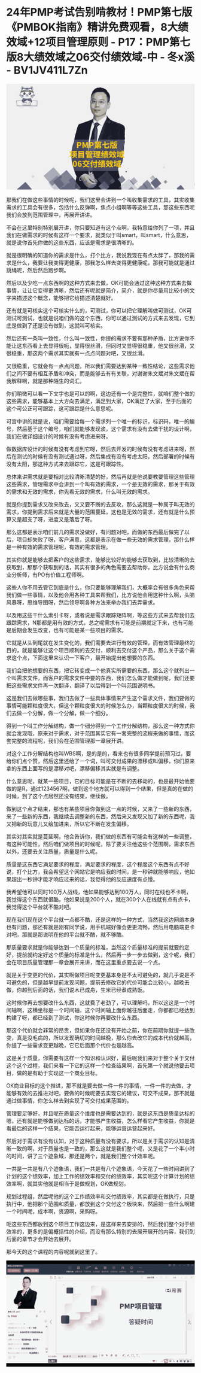 # 24年PMP考试告别啃教材！PMP第七版《PMBOK指南》精讲免费观看，8大绩效域+12项目管理原则 - P17：PMP第七版8大绩效域之06交付绩效域-中 - 冬x溪 - BV1JV411L7Zn

![](img/948e7060c92752c560e54087fb9daac9_0.png)

那我们在做这些事情的时候呢，我们这里会讲到一个叫收集需求的工具，其实收集需求的工具会有很多，包括什么反弹啊，焦点小组啊等等这些工具，那这些东西呢我们会放到范围管理中，再展开讲讲。

不会在这里特别特别展开讲，你只要知道有这个点啊，我特意给你列了一项，并且我们在做需求的时候有这样一个要求，就类似于叫smart，叫smart，什么意思，就是说你首先你做的这些东西，应该是需求是很清晰的。

就是很明确的知道你的需求是什么，打个比方，我说我现在有点太胖了，那我的需求是什么，我要让我变得更健康，那我怎么样去变得更健康呢，那我可能就是通过跳绳呢，然后然后跑步啊。

然后以及少吃一点东西啊的这种方式来去做，OK可能会通过这种这种方式来去做事情，让让它变得更清晰，然后还有呢就是简介，简介，就是你尽量用比较小的文字来描述这个概念，能够把它给描述清楚就好。

还有就是可核实这个可核实什么的，可测试，你可以把它理解叫做可测试，OK可测试可测试，也就是说咱们做的这个东西，你可以通过测试的方式来去发现，它到底是做到了还是没有做到，这就叫可核实。

然后还有一条叫一致性，什么叫一致性，你提的需求不要有那种矛盾，比方说你不能让这东西看上去显得很呃，显得很丝滑，但同时又显得很稳重，他又很丝滑，又很稳重，那这两个需求其实就有一点点问题对吧，又很丝滑。

又很稳重，它就会有一点点问题，所以我们需要达到某种一致性结论，这些需求他们之间不要有相互矛盾和冲突，而是能够去有有关联，对谢谢朱文斌对朱文斌在帮我解释啊，就是那种陌生的词汇。

你们稍微可以看一下文字也是可以的啊，这边还有一个是完整性，就咱们整个做的这些需求，能够基本上大方向去满足，满足到大家，OK满足了大家，至于后面的这个可公正可可跟踪，这可跟踪是什么意思呢。

可宫中讲的就是说，咱们需要给每一个需求列一个唯一的标识，标识码，唯一的编号，然后基于这个编号，咱们就能够发现诶，这个需求有没有去做干扰的设计啊，我们在做详细设计的时候有没有考虑进来呀。

做数据库设计的时候有没有考虑到它呀，然后去开发的时候有没有考虑进来呀，然后在测试的时候有没有测试通过呀，然后集成有没有考虑太阳，然后部署的时候有没有太阳，那这种方式来去跟踪它，这是可跟踪性。

总体来讲需求就是要相对比较清晰清楚的好，然后再就是他说要教要管理这些管理这些需求，管理需求中会讲到一个叫有效的需求，一个是无效的需求，那关于有效的需求和无效的需求，你先看无效的需求，什么叫无效的需求。

就是你提到需求又改来改去，又又要不断的去反攻，那么这就是一种属于叫无效的需求，你提到需求后来就是大量的范围蔓延，这也是无效的需求，还有就是什么预算又是超支了呀，进度又是落后了呀。

那么这都是表示咱们前几的需求没做好，有问题对吧，而做的东西最后做完了以后，项目却失败了呀，客户满意，这都是表示在做一些无效的需求管理，那什么样是一种有效的需求管理呢，有效的需求管理。

其实你就是能够去把客户的这些需求，能够比较好的能够去获取到，比较清晰的去获取到，那那个获取到的话，其实有很多的角色需要去帮助你，比方说会有什么商业分析师，有PO有价值工程师啊。

这些人你不用去管它到底是什么，你只要能够理解我们，大概率会有很多角色来帮我们做一些事情，以及他会用各种工具来帮我们，比方说他会用这种什么啊，头脑风暴呀，思维导图呀，然后领导啊各种方法来举办我们去弄需求。

以及用这些干什么索引卡呀，或者说是需求跟踪矩阵啊，等这些方式来去帮我们去跟踪需求，N那都是用有效的方式，总之呢需求有可能是前期就定下来，也有可能是后期会发生改变，也有可能是某一些项目的需求。

它就是从头到尾就在发生变化的，我们需要去进行有效的管理，而有效管理最终的目的，就是能够让这个项目顺利的去交付，顺利去交付这个产品，那么关于这个需求这个点，下面这里来认识一下客户，最开始提出他想要的东西。

我们会把他想要的东西，把它转变成一个他真实所需要的东西，那么这个就列出一个叫需求文件，而客户的需求文件中要的东西，我们怎么做才能做到呢，我们还要把这些需求文件再一次翻译，翻译了以后得到一个叫范围说明书。

这是我们去做哪些事，我们去做了一些具体事情来产生这个需求文件，我们要做的事情可能颗粒度很大，但这个颗粒度很大的时候怎么办，当颗粒度很大的时候，我们去做一个分解，做一个分解，做一个细分。

得到一个叫工作分解结构，做一个细分得到一个工作分解结构，那么这一种方式你就会发现哦，原来对于需求，对于范围其实它有一套完整的流程来做的事情，而这套完整的流程呢，我们会在范围管理那一章展开讲。

对这个工作分解结构也叫WBS啊，是的是的，看来也有很多同学提前预习过，要给你们点个赞，然后这里还给了一个词，叫可交付成果的漂移或叫偏移，你们原来拿的东西上面写的是漂移对吧，漂移偏移其实就是有调整。

什么意思呢，就某一些项目，它的目标可能是在不断的去移动的，也是最开始他要做的是R，通过1234567啊，做到这个地方就可以得到一个结果，但是真的在做的时候，到了这个点居然还没有结束，继续做。

做到这个点才结束，那也有某些项目你做到这一点的时候，又来了一些新的东西，来了一些新的东西，我继续去调整新的东西，然后来又发现又加了新的东西呢，我又把新的玩意儿又给加进来，所以它不断在发生偏移。

其实对其实就是蔓延啊，他会告诉你，我们做的东西有可能会有这样的一些调整，有这种可能性，然后咱们做项目的时候呢，除了要关注他这些个范围啊，需求东西以外，还要去关注质量，质量是什么呢。

质量是这东西它满足要求的程度，满足要求的程度，这个程度这个东西有点不好说，打个比方，我会希望这个网站它是响应我的时间，是一秒钟就能够响应，他如果超出一秒钟才能才响应过来的话，我觉得他的反应速度有点慢。

我希望他可以同时100万人战线，他如果能够达到100万人，同时在线也不卡啊，我觉得这个东西就很酷，他如果说是200个人，就在300个人在线就有点有点卡，我觉得这个平台就不酷对吧。

现在我们现在这个平台就一点都不酷，还是这样的一种方式，当然我这边网络本身也有问题，那还有就是刚有同学说，用手机端好像会更更流畅，然后用电脑端更卡对吧，那就是那说明在他的平台就不酷，就不够酷。

那质量要求就是你能够达到一个质量的标准，当然这个质量标准的提前就要约定好，提前就约定好这个质量的标准是什么，然后再一步一步去做到，这个呢，我们会在项目质量管理那一章会展开来讲，而在这里重点要去说一个点。

就是关于变更的代价，其实啊做项目呢变更基本身是不太可避免的，就几乎说是不可避免的，但是越早提前发现问题，提前去修改它的代价可能会比较小，越晚去做，你越到后面的话，我们说木已成舟，生米已经煮成熟饭。

这时候你再去想要改什么东西，这就费了老劲了，可以理解吗，所以这这是一个时间轴啊，这横坐标是一个时间轴，这个时间轴上面你越往后面走，你都都已经达到构建了呀，都已经到了测试，你这时候你再要改什么东西。

那这个代价就会非常的昂贵，但如果你在还没有开始之前，你在前期你就提一些改变，真是没毛病的，所以发现确切的时间越晚，那么你去改它的成本代价就越高，你提了一些需求变更越晚，它它后面那个代价也是越高。

这是关于质量，你需要有这样一个知识和认识好，最后呢我们来对于整个关于交付这个这个过程，我们来看一下它的这样一个检查结果啊，首先第一个就说他要去项目，做的是有助于实现这一个商业目标。

OK商业目标的这个推进，那不就是要去做一件一件的事情，一件一件的去做，才能够有效的去推进对吧，要做的时候呢要去实现它的建议，可交不成果，那不就是通过做事情，你怎么样去到实现了可交付成果范围的。

管理要足够好，并且呢在质量这个维度也是需要达到的，就是这东西是质量达标的嗯，还有就是能够做到达标的话，才能够产生收益，怎么样看它产生收益，你就是看最后的这样一个结果，它能否运行起来，能够运营运营起来好。

然后对于需求有没有认知，对于这种质量有没有要求，所以是关于需求的认知是清晰一致的啊，对于质量也是一致的，那么这就是我们整个呃，又是花了一个半小时的时间，讲了三个迹象域，那还是两个，就是我们整个计效率呢。

一共是一共是有八个迹象语，我们一共是有八个迹象语，今天花了一些时间讲到了计划的这个绩效率，加上工作的绩效率和交付的绩效率，其实呢这个计算计划的绩效率啊，就其实他就是相当于是做规划，OK做规划。

规划过程组，然后呢他的这个工作绩效率和交付绩效率，其实都是在做执行，只是执行中，他把那个范围和质量，都放到这个交付这个板块来，然后把一些什么啊建一个时间呢，成本啊，资源啊，采购呀。

呃这些东西都放到这个项目工作这边来，是这样来去安排的，然后我们整个对于绩效率的，更多的是偏概括性的介绍，而没有那么特别的去展开展开的内容，我们到后面的章节才会开始去展开。

那今天的这个课程的内容呢就到这里了。

![](img/948e7060c92752c560e54087fb9daac9_2.png)